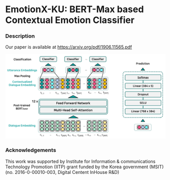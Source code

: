 # EmotionX-KU: BERT-Max based Contextual Emotion Classifier

### Description

Our paper is available at https://arxiv.org/pdf/1906.11565.pdf

![model_overview](./img/model_overview_1.1.png)

### Acknowledgements

This work was supported by Institute for Information & communications Technology Promotion (IITP) grant funded by the Korea government (MSIT) (no. 2016-0-00010-003, Digital Centent InHouse R&D)
